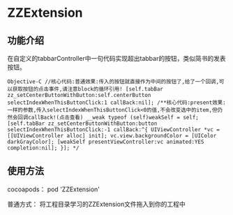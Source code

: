 # ZZExtension


## 功能介绍
在自定义的tabbarController中一句代码实现超出tabbar的按钮，类似简书的发表按钮。

`Objective-C
    //核心代码:普通效果:传入的按钮就直接作为中间的按钮了,给了一个回调,可以获取按钮的点击事件,请注意block的循环引用!
    [self.tabBar zz_setCenterButtonWithButton:self.centerButton selectIndexWhenThisButtonClick:1 callBack:nil];
    /**核心代码:present效果:一样的参数,传入selectIndexWhenThisButtonClick<0的值,不会改变选中的item,但仍然会回调callBack!(点击查看)
    __weak typeof (self)weakSelf = self;
    [self.tabBar zz_setCenterButtonWithButton:button selectIndexWhenThisButtonClick:-1 callBack:^{
    UIViewController *vc = [[UIViewController alloc] init];
    vc.view.backgroundColor = [UIColor darkGrayColor];
    [weakSelf presentViewController:vc animated:YES completion:nil];
    }];
    */
`


## 使用方法
cocoapods：
pod 'ZZExtension'

普通方式：
将工程目录学习的ZZExtension文件拖入到你的工程中
